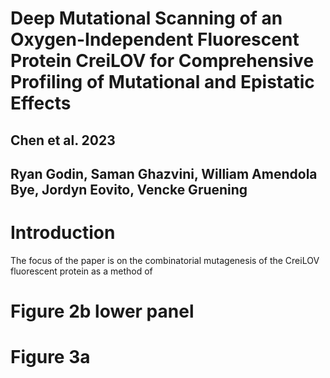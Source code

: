 # Deep Mutational Scanning of an Oxygen-Independent Fluorescent Protein CreiLOV for Comprehensive Profiling of Mutational and Epistatic Effects 
## Chen et al. 2023
## Ryan Godin, Saman Ghazvini, William Amendola Bye, Jordyn Eovito, Vencke Gruening

# Introduction
The focus of the paper is on the combinatorial mutagenesis of the CreiLOV fluorescent protein as a method of 



# Figure 2b lower panel



# Figure 3a

